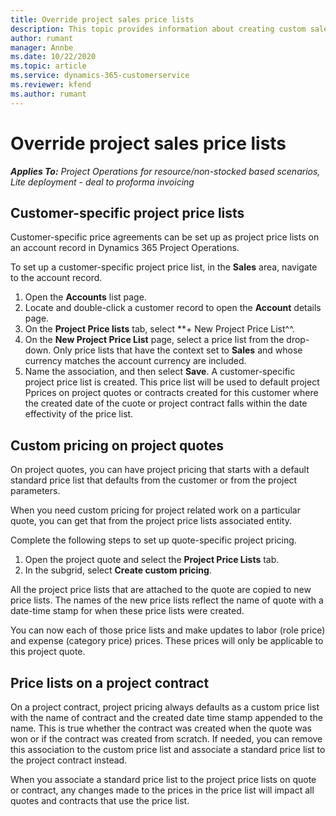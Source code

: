 ```yaml
---
title: Override project sales price lists
description: This topic provides information about creating custom sales price lists. 
author: rumant
manager: Annbe
ms.date: 10/22/2020
ms.topic: article
ms.service: dynamics-365-customerservice
ms.reviewer: kfend 
ms.author: rumant
---
```


# Override project sales price lists

_**Applies To:** Project Operations for resource/non-stocked based scenarios, Lite deployment - deal to proforma invoicing_

## Customer-specific project price lists

Customer-specific price agreements can be set up as project price lists on an account record in Dynamics 365 Project Operations.

To set up a customer-specific project price list, in the **Sales** area, navigate to the account record.

1. Open the **Accounts** list page.
2. Locate and double-click a customer record to open the **Account** details page.
3. On the **Project Price lists** tab, select **+ New Project Price List^^.
4. On the **New Project Price List** page, select a price list from the drop-down. Only price lists that have the context set to **Sales** and whose currency matches the account currency are included.
5. Name the association, and then select **Save**. A customer-specific project price list is created. This price list will be used to default project Pprices on project quotes or contracts created for this customer where the created date of the cuote or project contract falls within the date effectivity of the price list.

## Custom pricing on project quotes

On project quotes, you can have project pricing that starts with a default standard price list that defaults from the customer or from the project parameters.

When you need custom pricing for project related work on a particular quote, you can get that from the project price lists associated entity.

Complete the following steps to set up quote-specific project pricing.

1. Open the project quote and select the **Project Price Lists** tab.
2. In the subgrid, select **Create custom pricing**.

All the project price lists that are attached to the quote are copied to new price lists. The names of the new price lists reflect the name of quote with a date-time stamp for when these price lists were created.

You can now each of those price lists and make updates to labor (role price) and expense (category price) prices. These prices will only be applicable to this project quote.

## Price lists on a project contract

On a project contract, project pricing always defaults as a custom price list with the name of contract and the created date time stamp appended to the name. This is true whether the contract was created when the quote was won or if the contract was created from scratch. If needed, you can remove this association to the custom price list and associate a standard price list to the project contract instead.

When you associate a standard price list to the project price lists on quote or contract, any changes made to the prices in the price list will impact all quotes and contracts that use the price list.
